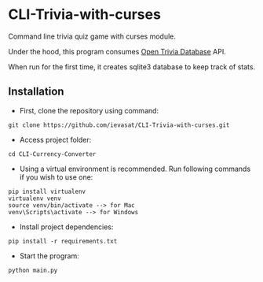 # CLI-Trivia-with-curses
Command line trivia quiz game with curses module.

Under the hood, this program consumes [Open Trivia Database](https://opentdb.com/) API.

When run for the first time, it creates sqlite3 database to keep track of stats.

## Installation

- First, clone the repository using command:

```
git clone https://github.com/ievasat/CLI-Trivia-with-curses.git
```

- Access project folder:

```
cd CLI-Currency-Converter
```

- Using a virtual environment is recommended. Run following commands if you wish to use one:

```
pip install virtualenv
virtualenv venv
source venv/bin/activate --> for Mac
venv\Scripts\activate --> for Windows
```

- Install project dependencies:

```
pip install -r requirements.txt
```

- Start the program:

```
python main.py
```

